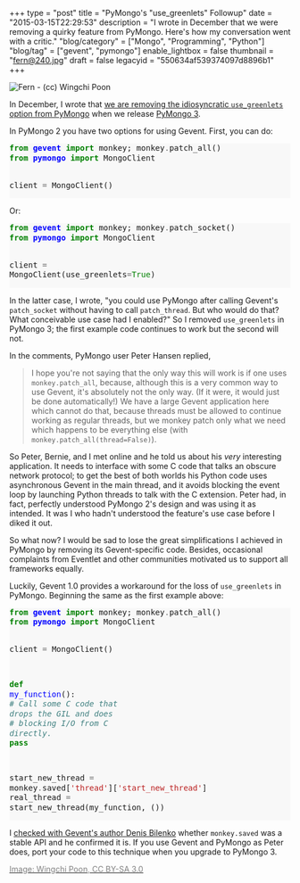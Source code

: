 +++
type = "post"
title = "PyMongo's \"use_greenlets\" Followup"
date = "2015-03-15T22:29:53"
description = "I wrote in December that we were removing a quirky feature from PyMongo. Here's how my conversation went with a critic."
"blog/category" = ["Mongo", "Programming", "Python"]
"blog/tag" = ["gevent", "pymongo"]
enable_lightbox = false
thumbnail = "fern@240.jpg"
draft = false
legacyid = "550634af539374097d8896b1"
+++

<p><img style="display:block; margin-left:auto; margin-right:auto;" src="fern.jpg" alt="Fern - (cc) Wingchi Poon" title="Fern - (cc) Wingchi Poon" /></p>
<p>In December, I wrote that <a href="/blog/it-seemed-like-a-good-idea-at-the-time-pymongo-use-greenlets/">we are removing the idiosyncratic <code>use_greenlets</code> option from PyMongo</a> when we release <a href="/blog/pymongo-3-beta/">PyMongo 3</a>.</p>
<p>In PyMongo 2 you have two options for using Gevent. First, you can do:</p>
<div class="codehilite" style="background: #f8f8f8"><pre style="line-height: 125%"><span style="color: #008000; font-weight: bold">from</span> <span style="color: #0000FF; font-weight: bold">gevent</span> <span style="color: #008000; font-weight: bold">import</span> monkey; monkey<span style="color: #666666">.</span>patch_all()
<span style="color: #008000; font-weight: bold">from</span> <span style="color: #0000FF; font-weight: bold">pymongo</span> <span style="color: #008000; font-weight: bold">import</span> MongoClient

client <span style="color: #666666">=</span> MongoClient()
</pre></div>


<p>Or:</p>
<div class="codehilite" style="background: #f8f8f8"><pre style="line-height: 125%"><span style="color: #008000; font-weight: bold">from</span> <span style="color: #0000FF; font-weight: bold">gevent</span> <span style="color: #008000; font-weight: bold">import</span> monkey; monkey<span style="color: #666666">.</span>patch_socket()
<span style="color: #008000; font-weight: bold">from</span> <span style="color: #0000FF; font-weight: bold">pymongo</span> <span style="color: #008000; font-weight: bold">import</span> MongoClient

client <span style="color: #666666">=</span> MongoClient(use_greenlets<span style="color: #666666">=</span><span style="color: #008000">True</span>)
</pre></div>


<p>In the latter case, I wrote, "you could use PyMongo after calling Gevent's <code>patch_socket</code> without having to call <code>patch_thread</code>. But who would do that? What conceivable use case had I enabled?" So I removed <code>use_greenlets</code> in PyMongo 3; the first example code continues to work but the second will not.</p>
<p>In the comments, PyMongo user Peter Hansen replied,</p>
<blockquote>
<p>I hope you're not saying that the only way this will work is if one uses <code>monkey.patch_all</code>, because, although this is a very common way to use Gevent, it's absolutely not the only way. (If it were, it would just be done automatically!) We have a large Gevent application here which cannot do that, because threads must be allowed to continue working as regular threads, but we monkey patch only what we need which happens to be everything else (with <code>monkey.patch_all(thread=False)</code>).</p>
</blockquote>
<p>So Peter, Bernie, and I met online and he told us about his <em>very</em> interesting application. It needs to interface with some C code that talks an obscure network protocol; to get the best of both worlds his Python code uses asynchronous Gevent in the main thread, and it avoids blocking the event loop by launching Python threads to talk with the C extension. Peter had, in fact, perfectly understood PyMongo 2's design and was using it as intended. It was I who hadn't understood the feature's use case before I diked it out.</p>
<p>So what now? I would be sad to lose the great simplifications I achieved in PyMongo by removing its Gevent-specific code. Besides, occasional complaints from Eventlet and other communities motivated us to support all frameworks equally.</p>
<p>Luckily, Gevent 1.0 provides a workaround for the loss of <code>use_greenlets</code> in PyMongo. Beginning the same as the first example above:</p>
<div class="codehilite" style="background: #f8f8f8"><pre style="line-height: 125%"><span style="color: #008000; font-weight: bold">from</span> <span style="color: #0000FF; font-weight: bold">gevent</span> <span style="color: #008000; font-weight: bold">import</span> monkey; monkey<span style="color: #666666">.</span>patch_all()
<span style="color: #008000; font-weight: bold">from</span> <span style="color: #0000FF; font-weight: bold">pymongo</span> <span style="color: #008000; font-weight: bold">import</span> MongoClient

client <span style="color: #666666">=</span> MongoClient()


<span style="color: #008000; font-weight: bold">def</span> <span style="color: #0000FF">my_function</span>():
    <span style="color: #408080; font-style: italic"># Call some C code that drops the GIL and does</span>
    <span style="color: #408080; font-style: italic"># blocking I/O from C directly.</span>
    <span style="color: #008000; font-weight: bold">pass</span>

start_new_thread <span style="color: #666666">=</span> monkey<span style="color: #666666">.</span>saved[<span style="color: #BA2121">&#39;thread&#39;</span>][<span style="color: #BA2121">&#39;start_new_thread&#39;</span>]
real_thread <span style="color: #666666">=</span> start_new_thread(my_function, ())
</pre></div>


<p>I <a href="https://groups.google.com/d/topic/gevent/pTT_89I3B08/discussion">checked with Gevent's author Denis Bilenko</a> whether <code>monkey.saved</code> was a stable API and he confirmed it is. If you use Gevent and PyMongo as Peter does, port your code to this technique when you upgrade to PyMongo 3.</p>
<p><a href="http://commons.wikimedia.org/wiki/File:Unfurling_Spiral_Fiddlehead_Fern_Frond.JPG#/media/File:Unfurling_Spiral_Fiddlehead_Fern_Frond.JPG"><span style="color:gray">Image: Wingchi Poon, CC BY-SA 3.0</span></a></p>
    